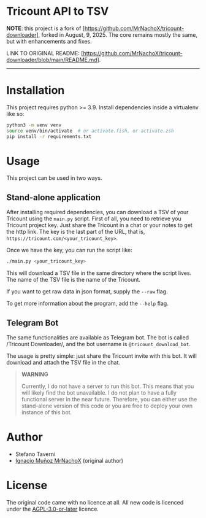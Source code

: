 # Tricount API to TSV

**NOTE**: this project is a fork of [https://github.com/MrNachoX/tricount-downloader], forked in August, 9, 2025.
The core remains mostly the same, but with enhancements and fixes.

LINK TO ORIGINAL README: [https://github.com/MrNachoX/tricount-downloader/blob/main/README.md].

----------

# Installation

This project requires python >= 3.9. Install dependencies inside a virtualenv like so:
```bash
python3 -m venv venv
source venv/bin/activate  # or activate.fish, or activate.zsh
pip install -r requirements.txt
```


# Usage

This project can be used in two ways.

## Stand-alone application

After installing required dependencies, you can download a TSV of your Tricount using the `main.py` script.
First of all, you need to retrieve you Tricount project key.
Just share the Tricount in a chat or your notes to get the http link.
The key is the last part of the URL, that is, `https://tricount.com/<your_tricount_key>`.

Once we have the key, you can run the script like:

```bash
./main.py <your_tricount_key>
```

This will download a TSV file in the same directory where the script lives.
The name of the TSV file is the name of the Tricount.

If you want to get raw data in json format, supply the `--raw` flag.

To get more information about the program, add the `--help` flag.

## Telegram Bot

The same functionalities are available as Telegram bot.
The bot is called /Tricount Downloader/, and the bot username is `@tricount_download_bot`.

The usage is pretty simple: just share the Tricount invite with this bot.
It will download and attach the TSV file in the chat.

> **WARNING**
>
> Currently, I do not have a server to run this bot. This means that you will
> likely find the bot unavailable. I do not plan to have a fully functional
> server in the near future. Therefore, you can either use the stand-alone
> version of this code or you are free to deploy your own instance of this bot.


# Author

- Stefano Taverni
- [Ignacio Muñoz MrNachoX](https://github.com/MrNachoX) (original author)


# License

The original code came with no licence at all.
All new code is licenced under the [AGPL-3.0-or-later](./COPYING) licence.

